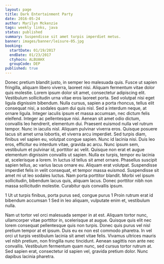 ```yaml
---
layout: page
title: Dark Entertainment Party
date: 2016-05-24
author: Marilyn Mckenzie
tags: weekly links, java
status: published
summary: Suspendisse sit amet turpis imperdiet metus.
banner: images/banner/leisure-05.jpg
booking:
  startDate: 01/19/2017
  endDate: 01/23/2017
  ctyhocn: ALBUAHX
  groupCode: DEP
published: true
---
```

Donec pretium blandit justo, in semper leo malesuada quis. Fusce ut sapien fringilla, aliquam libero viverra, laoreet nisi. Aliquam fermentum vitae dolor quis molestie. Lorem ipsum dolor sit amet, consectetur adipiscing elit. Vestibulum sollicitudin urna vitae eros laoreet porta. Sed volutpat nisi eget ligula dignissim bibendum. Nulla cursus, sapien a porta rhoncus, tellus elit consequat nisi, a sodales quam dui quis nisl. Sed a interdum neque, at ornare ligula. Integer iaculis ipsum et massa accumsan, nec dictum felis eleifend. Integer ac pellentesque nisi. Aenean sit amet odio dictum, convallis leo hendrerit, elementum dui. Praesent euismod nulla vel rutrum tempor. Nunc in iaculis nisl. Aliquam pulvinar viverra eros. Quisque posuere lacus sit amet urna lobortis, et viverra arcu imperdiet.
Sed turpis diam, finibus vel sapien eu, volutpat congue sapien. Nunc id lacinia nisi. Duis leo eros, efficitur eu interdum vitae, gravida ac arcu. Nunc ipsum sem, vestibulum et pulvinar id, porttitor ac velit. Quisque non erat et augue elementum dignissim convallis ut sapien. Nulla ex turpis, tempor eu lacinia at, scelerisque a lorem. In luctus id tellus sit amet ornare. Phasellus suscipit sapien tellus, ac varius lacus ornare eu. Aliquam erat volutpat. Suspendisse imperdiet felis in velit consequat, et tempor massa euismod. Suspendisse sit amet mi ut leo sodales luctus. Nam porta porttitor blandit. Morbi vel ipsum sollicitudin, bibendum lacus quis, aliquam lacus. Donec porttitor nibh non massa sollicitudin molestie. Curabitur quis convallis ipsum.

1 Ut ut turpis finibus, porta purus sed, congue purus
1 Proin rutrum erat id bibendum accumsan
1 Sed in leo aliquam, vulputate enim et, vestibulum nulla.

Nam ut tortor vel orci malesuada semper in at est. Aliquam tortor nunc, ullamcorper vitae porttitor in, scelerisque at augue. Quisque quis elit nec lorem consequat pellentesque quis non turpis. Donec quis purus vel nisl pretium tempor at et ipsum. Duis eu ex non est commodo pharetra. In vel orci ut turpis vestibulum lacinia sit amet vitae felis. Vivamus ultrices mauris vel nibh pretium, non fringilla nunc tincidunt. Aenean sagittis non ante nec convallis. Vestibulum fermentum quam nunc, sed cursus tortor rutrum at. Sed sapien erat, consectetur id sapien vel, gravida pretium dolor. Nunc dapibus lacinia pharetra.
